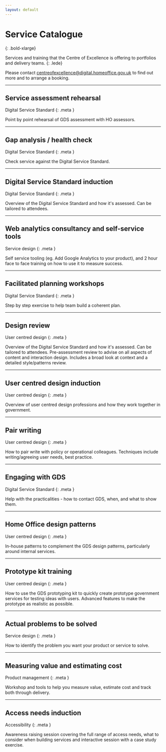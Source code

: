 ```yaml
---
layout: default
---
```


# Service Catalogue
{: .bold-xlarge}

Services and training that the Centre of Excellence is offering to portfolios and delivery teams.
{: .lede}

Please contact [centreofexcellence@digital.homeoffice.gov.uk](centreofexcellence@digital.homeoffice.gov.uk) to find out more and to arrange a booking.

<hr/>

## Service assessment rehearsal

Digital Service Standard
{: .meta }

Point by point rehearsal of GDS assessment with HO assessors.

<hr/>

## Gap analysis / health check

Digital Service Standard
{: .meta }

Check service against the Digital Service Standard.

<hr/>

## Digital Service Standard induction

Digital Service Standard
{: .meta }

Overview of the Digital Service Standard and how it's assessed. Can be tailored to attendees.

<hr/>

## Web analytics consultancy and self-service tools

Service design
{: .meta }

Self service tooling (eg. Add Google Analytics to your product), and 2 hour face to face training on how to use it to measure success.

<hr/>

## Facilitated planning workshops

Digital Service Standard
{: .meta }

Step by step exercise to help team build a coherent plan.

<hr/>

## Design review

User centred design
{: .meta }

Overview of the Digital Service Standard and how it's assessed. Can be tailored to attendees. Pre-assessment review to advise on all aspects of content and interaction design. Includes a broad look at context and a detailed style/patterns review.

<hr/>

## User centred design induction

User centred design
{: .meta }

Overview of user centred design professions and how they work together in government.

<hr/>

## Pair writing

User centred design
{: .meta }

How to pair write with policy or operational colleagues. Techniques include writing/agreeing user needs, best practice.

<hr/>

## Engaging with GDS

Digital Service Standard
{: .meta }

Help with the practicalities - how to contact GDS, when, and what to show them.

<hr/>

## Home Office design patterns

User centred design
{: .meta }

In-house patterns to complement the GDS design patterns, particularly around internal services.

<hr/>

## Prototype kit training

User centred design
{: .meta }

How to use the GDS prototyping kit to quickly create prototype government services for testing ideas with users. Advanced features to make the prototype as realistic as possible.

<hr/>

## Actual problems to be solved

Service design
{: .meta }

How to identify the problem you want your product or service to solve.

<hr/>

## Measuring value and estimating cost

Product management
{: .meta }

Workshop and tools to help you measure value, estimate cost and track both through delivery.

<hr/>

## Access needs induction

Accessibility
{: .meta }

Awareness raising session covering the full range of access needs, what to consider when building services and interactive session with a case study exercise.
